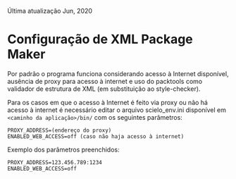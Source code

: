 Última atualização Jun, 2020


# Configuração de XML Package Maker

Por padrão o programa funciona considerando acesso à Internet disponível, ausência de proxy para acesso à internet e uso do packtools como validador de estrutura de XML (em substituição ao style-checker).

Para os casos em que o acesso à Internet é feito via proxy ou não há acesso à internet é necessário editar o arquivo scielo_env.ini disponível em `<caminho da aplicação>/bin/` com os seguintes parâmetros:

    PROXY_ADDRESS=(endereço do proxy)
    ENABLED_WEB_ACCESS=off (caso não haja acesso à internet)


Exemplo dos parâmetros preenchidos:

    PROXY_ADDRESS=123.456.789:1234
    ENABLED_WEB_ACCESS=off


